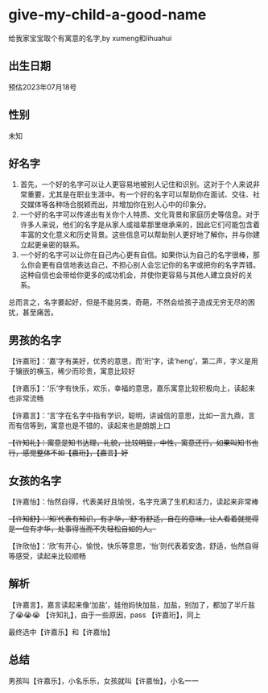 # give-my-child-a-good-name

给我家宝宝取个有寓意的名字,by xumeng和lihuahui

## 出生日期

预估2023年07月18号

## 性别

未知

## 好名字

1. 首先，一个好的名字可以让人更容易地被别人记住和识别。这对于个人来说非常重要，尤其是在职业生涯中。有一个好的名字可以帮助你在面试、交往、社交媒体等各种场合脱颖而出，并增加你在别人心中的印象分。
2. 一个好的名字可以传递出有关你个人特质、文化背景和家庭历史等信息。对于许多人来说，他们的名字是从家人或祖辈那里继承来的，因此它们可能包含着丰富的文化意义和历史背景。这些信息可以帮助别人更好地了解你，并与你建立起更亲密的联系。
3. 一个好的名字可以让你在自己内心更有自信。如果你认为自己的名字很棒，那么你会更有自信地表达自己，不担心别人会忘记你的名字或把你的名字弄错。这种自信也会带给你更多的成功机会，并使你更容易与其他人建立良好的关系。

总而言之，名字要起好，但是不能另类，奇葩，不然会给孩子造成无穷无尽的困扰，甚至痛苦。

## 男孩的名字

【许嘉珩】：‘嘉’字有美好，优秀的意思，而‘珩’字，读‘heng’，第二声，字义是用于镶嵌的横玉，稀少而珍贵，寓意比较好

【许嘉乐】：‘乐’字有快乐，欢乐，幸福的意思，嘉乐寓意比较积极向上，读起来也非常流畅

【许嘉言】：‘言’字在名字中指有学识，聪明，讲诚信的意思，比如一言九鼎，言而有信等到，寓意也是不错的，读起来也是朗朗上口

~~【许知礼】：寓意是知书达理，礼貌，比较明显，中性，寓意还行，如果叫知书也行，感觉整体不如【嘉珩】，【嘉言】好~~

## 女孩的名字

【许嘉怡】：怡然自得，代表美好且愉悦，名字充满了生机和活力，读起来非常棒

~~【许知舒】：‘知’代表有知识，有才华，‘舒’有舒适，自在的意味。让人看着就觉得是一位有才华，处事得当而不失轻松自如的人。~~

【许欣怡】：‘欣’有开心，愉悦，快乐等意思，‘怡’则代表着安逸，舒适，怡然自得等感受，读起来比较顺畅

## 解析

【许嘉言】，嘉言读起来像‘加盐’，娃他妈快加盐，加盐，别加了，都加了半斤盐了😭😭😭
【许知礼】，由于一些原因，pass
【许嘉珩】，同上

最终选中【许嘉乐】和【许嘉怡】

## 总结

男孩叫【许嘉乐】，小名乐乐，女孩就叫【许嘉怡】，小名一一